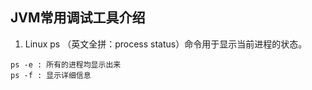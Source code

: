 ## JVM常用调试工具介绍

1. Linux ps （英文全拼：process status）命令用于显示当前进程的状态。
```
ps -e : 所有的进程均显示出来
ps -f : 显示详细信息
```

